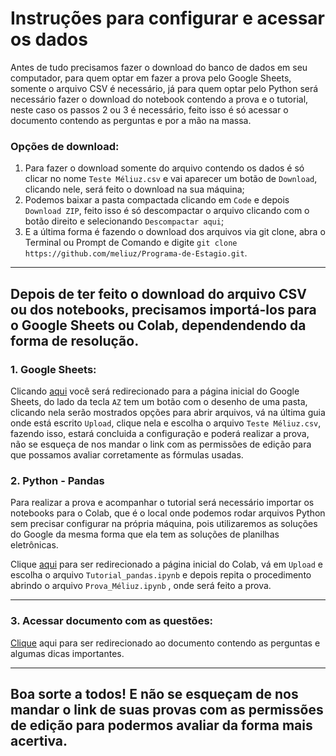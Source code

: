# Instruções para configurar e acessar os dados

Antes de tudo precisamos fazer o download do banco de dados em seu computador, para quem optar em fazer a prova pelo Google Sheets, somente o arquivo CSV é necessário, já para quem optar pelo Python será necessário fazer o download do notebook contendo a prova e o tutorial, neste caso os passos 2 ou 3 é necessário, feito isso é só acessar o documento contendo as perguntas e por a mão na massa.

### Opções de download:

1. Para fazer o download somente do arquivo contendo os dados é só clicar no nome `Teste Méliuz.csv` e vai aparecer um botão de `Download`, clicando nele, será feito o download na sua máquina;
2. Podemos baixar a pasta compactada  clicando em `Code` e depois `Download ZIP`, feito isso é só descompactar o arquivo clicando com o botão direito e selecionando `Descompactar aqui`;
3. E a última forma é fazendo o download dos arquivos via git clone, abra o Terminal ou Prompt de Comando e digite `git clone https://github.com/meliuz/Programa-de-Estagio.git`.
---
**Depois de ter feito o download do arquivo CSV ou dos notebooks, precisamos importá-los para o Google Sheets ou Colab, dependendendo da forma de resolução.**
--

### 1. Google Sheets:

Clicando [aqui](https://docs.google.com/spreadsheets) você será redirecionado para a página inicial do Google Sheets, do lado da tecla `AZ` tem um botão com o desenho de uma pasta, clicando nela serão mostrados opções para abrir arquivos, vá na última guia onde está escrito `Upload`, clique nela e escolha o arquivo `Teste Méliuz.csv`, fazendo isso, estará concluida a configuração e poderá realizar a prova, não se esqueça de nos mandar o link com as permissões de edição para que possamos avaliar corretamente as fórmulas usadas.

### 2. Python - Pandas

Para realizar a prova e acompanhar o tutorial será necessário importar os notebooks para o Colab, que é o local onde podemos rodar arquivos Python sem precisar configurar na própria máquina, pois utilizaremos as soluções do Google da mesma forma que ela tem as soluções de planilhas eletrônicas.

Clique [aqui](https://colab.research.google.com/) para ser redirecionado a página inicial do Colab, vá em `Upload` e escolha o arquivo `Tutorial_pandas.ipynb` e depois repita o procedimento abrindo o arquivo `Prova_Méliuz.ipynb` , onde será feito a prova. 

---

### 3. Acessar documento com as questões:

[Clique](https://github.com/Crystian7/Programa-de-Estagio/blob/4decbb47cd99086fce92aebe42212c9be56e17c2/Aprendendo%20Google%20Sheets%20e%20Pandas%20na%20Ra%C3%A7a.md) aqui para ser redirecionado ao documento contendo as perguntas e algumas dicas importantes.

---

## Boa sorte a todos! E não se esqueçam de nos mandar o link de suas provas com as permissões de edição para podermos avaliar da forma mais acertiva. 




